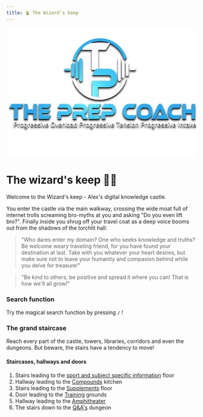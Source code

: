 ```yaml
---
title: 🪴 The Wizard's keep
---
```


![logo](files/images/logo.png)
# The wizard's keep 🧙🏰
Welcome to the Wizard's keep - Alex's digital knowledge castle.

You enter the castle via the main walkway, crossing the wide moat full of internet trolls screaming bro-myths at you and asking "Do you even lift bro?". Finally inside you shrug off your travel coat as a deep voice booms out from the shadows of the torchlit hall:

> "Who dares enter my domain? One who seeks knowledge and truths? Be welcome weary traveling friend, for you have found your destination at last. Take with you whatever your heart desires, but make sure not to leave your humanity and compasion behind while you delve for treasure!"

> "Be kind to others, be positive and spread it where you can! That is how we'll all grow!"

### Search function
Try the magical search function by pressing `/` ! 

### The grand staircase
Reach every part of the castle, towers, libraries, corridors and even the dungeons. But beware, the stairs have a tendency to move!

#### Staircases, hallways and doors
1. Stairs leading to the [sport and subject specific information](sport%20and%20subject%20specific%20information.md) floor
2. Hallway leading to the [Compounds](Compounds.md) kitchen
3. Stairs leading to the [Supplements](Supplements.md) floor
4. Door leading to the [Training](Training.md) grounds
5. Hallway leading to the [Amphitheater](Amphitheater.md)
6. The stairs down to the [Q&A's](QandAs.md) dungeon

